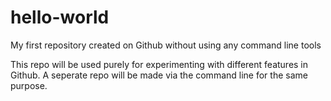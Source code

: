 # hello-world
My first repository created on Github without using any command line tools

This repo will be used purely for experimenting with different features in Github. A seperate repo will be made via the command line for the same purpose.
